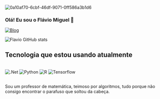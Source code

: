 ![0a10af70-6cbf-46df-9071-0ff586a3b1d6](https://user-images.githubusercontent.com/74038190/229223263-cf2e4b07-2615-4f87-9c38-e37600f8381a.gif)

###  Olá! Eu sou o Flávio Miguel 👋

[![Blog](https://img.shields.io/badge/dev.to-0A0A0A?style=for-the-badge&logo=devdotto&logoColor=white)](https://programador.com)

![Flavio GitHub stats](https://github-readme-stats.vercel.app/api?username=FlavioMig&show_icons=true&theme=radical)

## Tecnologia que estou usando atualmente

<div style="display: inline_block"><br/>
<img align="center" alt=".Net" src="https://img.shields.io/badge/.NET-5C2D91?style=for-the-badge&logo=.net&logoColor=white" />
<img align="center" alt="Python" src="https://img.shields.io/badge/Python-14354C?style=for-the-badge&logo=python&logoColor=white" />
<img align="center" alt="R" src="https://img.shields.io/badge/R-14354C?style=for-the-badge&logo=R&logoColor=white" />
<img align="center" alt="Tensorflow" src="https://img.shields.io/badge/Tensorflow-14354C?style=for-the-badge&logo=Tensorflow&logoColor=white" />
</div><br/>

Sou um professor de matemática, teimoso por algoritmos, tudo porque não consigo encontrar o parafuso que soltou da cabeça.

